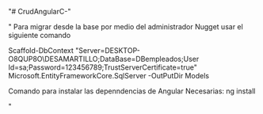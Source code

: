 "# CrudAngularC-" 

" Para migrar desde la base por medio del administrador Nugget usar el siguiente comando

Scaffold-DbContext "Server=DESKTOP-O8QUP8O\DESAMARTILLO;DataBase=DBempleados;User Id=sa;Password=123456789;TrustServerCertificate=true" Microsoft.EntityFrameworkCore.SqlServer -OutPutDir Models


Comando para instalar las depenndencias de Angular Necesarias:
ng install 

"